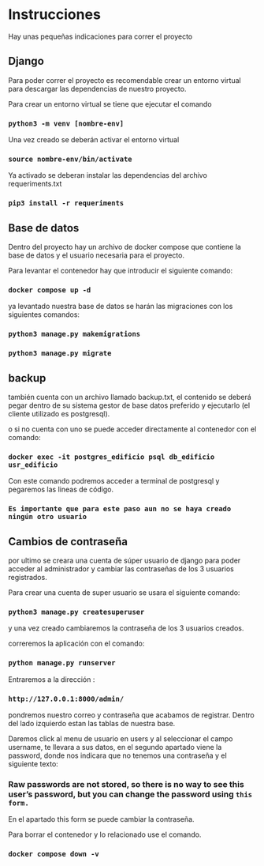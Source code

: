 # Instrucciones

Hay unas pequeñas indicaciones para correr el proyecto

## Django

Para poder correr el proyecto es recomendable crear un entorno virtual para descargar las dependencias de nuestro proyecto.

Para crear un entorno virtual se tiene que ejecutar el comando 

### `python3 -m venv [nombre-env]`

Una vez creado se deberán activar el entorno virtual
### `source nombre-env/bin/activate`

Ya activado se deberan instalar las dependencias del archivo requeriments.txt
### `pip3 install -r requeriments`

## Base de datos

Dentro del proyecto hay un archivo de docker compose que contiene la base de datos y el usuario necesaria para el proyecto.

Para levantar el contenedor hay que introducir el siguiente comando:

### `docker compose up -d`

ya levantado nuestra base de datos se harán las migraciones con los siguientes comandos: 

### `python3 manage.py makemigrations`
### `python3 manage.py migrate`


## backup

también cuenta con un archivo llamado backup.txt, el contenido se deberá pegar dentro de su sistema gestor de base datos preferido y ejecutarlo (el cliente utilizado es postgresql).

o si no cuenta con uno se puede acceder directamente al contenedor con el comando: 

### `docker exec -it postgres_edificio psql db_edificio usr_edificio`

Con este comando podremos acceder a terminal de postgresql y pegaremos las lineas de código.

### `Es importante que para este paso aun no se haya creado ningún otro usuario`

## Cambios de contraseña
por ultimo se creara una cuenta de súper usuario de django para poder acceder al administrador y cambiar las contraseñas de los 3 usuarios registrados.

Para crear una cuenta de super usuario se usara el siguiente comando:
### `python3 manage.py createsuperuser`
y una vez creado cambiaremos la contraseña de los 3 usuarios creados.

correremos la aplicación con el comando:

### `python manage.py runserver`
Entraremos a la dirección :

### `http://127.0.0.1:8000/admin/`

pondremos nuestro correo y contraseña que acabamos de registrar. Dentro del lado izquierdo estan las tablas de nuestra base.

Daremos click al menu de usuario en users y al seleccionar el campo username, te llevara a sus datos, en el segundo apartado viene la password, donde nos indicara que no tenemos una contraseña y el siguiente texto:

### Raw passwords are not stored, so there is no way to see this user’s password, but you can change the password using `this form.`

En el apartado this form se puede cambiar la contraseña.

Para borrar el contenedor y lo relacionado use el comando.

### `docker compose down -v`